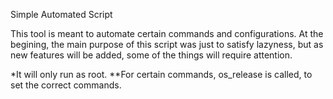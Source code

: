 Simple Automated Script

This tool is meant to automate certain commands and configurations.
At the begining, the main purpose of this script was just to satisfy lazyness, but as new features will be added, some of the things will require attention.

*It will only run as root.
**For certain commands, os_release is called, to set the correct commands.

